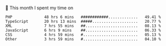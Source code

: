 📅 This month I spent my time on

<!--START_SECTION:waka-->

```text
PHP              48 hrs 6 mins   ############.............   49.41 %
TypeScript       20 hrs 13 mins  #####....................   20.77 %
XML              7 hrs 55 mins   ##.......................   08.13 %
JavaScript       6 hrs 9 mins    ##.......................   06.33 %
CSS              4 hrs 59 mins   #........................   05.13 %
Other            3 hrs 59 mins   #........................   04.10 %
```

<!--END_SECTION:waka-->
